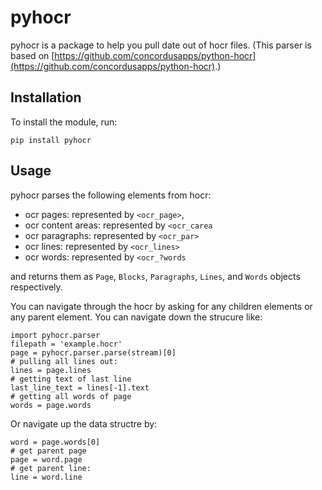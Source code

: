 # pyhocr

pyhocr is a package to help you pull date out of hocr files.
(This parser is based on [https://github.com/concordusapps/python-hocr](https://github.com/concordusapps/python-hocr).)

## Installation

To install the module, run:

`pip install pyhocr`

## Usage
pyhocr parses the following elements from hocr:
- ocr pages: represented by `<ocr_page>`,
- ocr content areas: represented by `<ocr_carea`
- ocr paragraphs: represented by `<ocr_par>`
- ocr lines: represented by `<ocr_lines>`
- ocr words: represented by `<ocr_?words`

and  returns them  as `Page`, `Blocks`, `Paragraphs`, `Lines`, and `Words` objects respectively.

You can navigate through the hocr by asking for any children elements or any parent element. You can navigate down the strucure like:
```
import pyhocr.parser
filepath = 'example.hocr'
page = pyhocr.parser.parse(stream)[0]
# pulling all lines out:
lines = page.lines
# getting text of last line
last_line_text = lines[-1].text
# getting all words of page
words = page.words
```

Or navigate up the data structre by:
```
word = page.words[0]
# get parent page
page = word.page
# get parent line:
line = word.line
```
